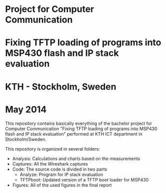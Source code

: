 Project for Computer Communication
======
Fixing TFTP loading of programs into MSP430 flash and IP stack evaluation
======
KTH - Stockholm, Sweden
======
May 2014
======
This repository contains basically everything of the bachelor project for Computer Communication "Fixing TFTP loading of programs into MSP430 flash and IP stack evaluation" performed at KTH ICT department in Stockholm/Sweden.

This repository is organized in several folders:
- Analysis: Calculations and charts based on the measurements
- Captures: All the Wireshark captures 
- Code: The source code is divided in two parts
	- Analyze: Program for IP stack evaluation
	- TFTPboot: Updated version of a TFTP boot loader for MSP430 
- Figures: All of the used figures in the final report